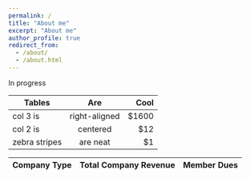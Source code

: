 ```yaml
---
permalink: /
title: "About me"
excerpt: "About me"
author_profile: true
redirect_from: 
  - /about/
  - /about.html
---
```


In progress


| Tables        | Are           | Cool  |
| ------------- |:-------------:| -----:|
| col 3 is      | right-aligned | $1600 |
| col 2 is      | centered      |   $12 |
| zebra stripes | are neat      |    $1 |

<style>
.tablelines table, .tablelines td, .tablelines th {
    border: 1px solid red; padding:10px;
    }
</style>

|  Company Type  | Total Company Revenue | Member Dues |
|:-------------:|:-------------:|:------------:|